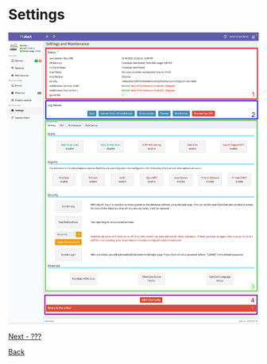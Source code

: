 # Settings
<!--- --------------------------------------------------------------------- --->



![Guide_005][Guide_005] 


[Next - ???](https://github.com/leiweibau/docs/guide/003.md)

[Back](https://github.com/leiweibau/Pi.Alert)

[Guide_005]:             https://raw.githubusercontent.com/leiweibau/Pi.Alert/assets/guide_005.png         "Guide_005"
